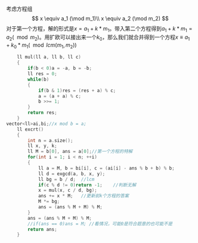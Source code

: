 考虑方程组
$$
x \equiv a_1 (\mod m_1)\\
x \equiv a_2 (\mod m_2)
$$
对于第一个方程，解的形式是$x = a_1 + k*m_1$。带入第二个方程得到$a_1 + k*m_1 = a_2(\mod m_2)$。用扩欧可以接出来一个$k_0$，那么我们就合并得到一个方程$x \equiv a_1 + k_0 *m_1(\mod lcm(m_1,m_2))$

```c++
	ll mul(ll a, ll b, ll c)
	{
		if(b < 0)a = -a, b = -b;
		ll res = 0;
		while(b)
		{
			if(b & 1)res = (res + a) % c;
			a = (a + a) % c;
			b >>= 1;
		}
		return res;
	}
vector<ll>ai,bi;//x mod b = a;
    ll excrt()
    {
    	int n = a.size();
    	ll x, y, k;
    	ll M = b[0], ans = a[0];//第一个方程的特解
    	for(int i = 1; i < n; ++i)
    	{
    		ll a = M, b = bi[i], c = (ai[i] - ans % b + b) % b;
    		ll d = exgcd(a, b, x, y);
    		ll bg = b / d;	//lcm
    		if(c % d != 0)return -1;	//判断无解
    		x = mul(x, c / d, bg);
    		ans += x * M;	//更新前k个方程的答案
    		M *= bg;
    		ans = (ans % M + M) % M;
    	}
    	ans = (ans % M + M) % M;
        //if(ans == 0)ans = M; //看情况，可能0是符合题意的也可能不是
    	return ans;
    }
```



